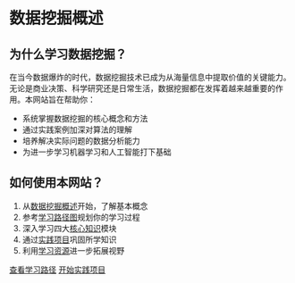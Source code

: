 # 数据挖掘概述

## 为什么学习数据挖掘？

在当今数据爆炸的时代，数据挖掘技术已成为从海量信息中提取价值的关键能力。无论是商业决策、科学研究还是日常生活，数据挖掘都在发挥着越来越重要的作用。本网站旨在帮助你：

- 系统掌握数据挖掘的核心概念和方法
- 通过实践案例加深对算法的理解
- 培养解决实际问题的数据分析能力
- 为进一步学习机器学习和人工智能打下基础

## 如何使用本网站？

1. 从[数据挖掘概述](/overview/)开始，了解基本概念
2. 参考[学习路径图](/learning-path/)规划你的学习过程
3. 深入学习四大[核心知识](/core/preprocessing/data-presentation.html)模块
4. 通过[实践项目](/projects/)巩固所学知识
5. 利用[学习资源](/resources/)进一步拓展视野

<div class="custom-action-buttons">
  <a href="/learning-path/" class="custom-button primary">查看学习路径</a>
  <a href="/projects/" class="custom-button secondary">开始实践项目</a>
</div> 